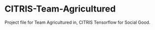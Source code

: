 # CITRIS-Team-Agricultured
Project file for Team Agricultured in, CITRIS Tensorflow for Social Good.
